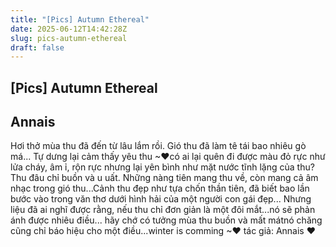 ```yaml
---
title: "[Pics] Autumn Ethereal"
date: 2025-06-12T14:42:28Z
slug: pics-autumn-ethereal
draft: false
---
```


## [Pics] Autumn Ethereal

## Annais

Hơi thở mùa thu đã đến từ lâu lắm rồi. Gió thu đã làm tê tái bao nhiêu gò má... Tự dưng lại cảm thấy yêu thu ~♥có ai lại quên đi được màu đỏ rực như lửa cháy, âm ỉ, rộn rực nhưng lại yên bình như mặt nước tĩnh lặng của thu? Thu đâu chỉ buồn và u uất. Những nàng tiên mang thu về, còn mang cả âm nhạc trong gió thu...Cảnh thu đẹp như tựa chốn thần tiên, đã biết bao lần bước vào trong văn thơ dưới hình hải của một người con gái đẹp... Nhưng liệu đã ai nghĩ được rằng, nếu thu chỉ đơn giản là một đôi mắt...nó sẽ phản ánh được nhiêu điều... hãy chớ có tưởng mùa thu buồn và mất mátnó chăng cũng chỉ báo hiệu cho một điều...winter is comming ~♥ 
tác giả: Annais ♥
